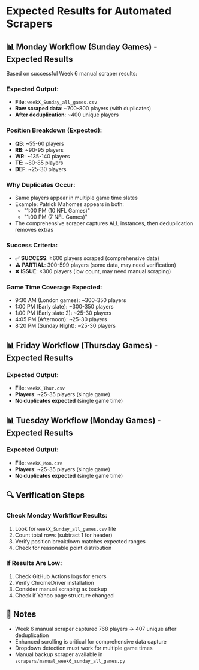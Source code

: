 # Expected Results for Automated Scrapers

## 📊 Monday Workflow (Sunday Games) - Expected Results

Based on successful Week 6 manual scraper results:

### Expected Output:
- **File**: `weekX_Sunday_all_games.csv`
- **Raw scraped data**: ~700-800 players (with duplicates)
- **After deduplication**: ~400 unique players

### Position Breakdown (Expected):
- **QB**: ~55-60 players
- **RB**: ~90-95 players  
- **WR**: ~135-140 players
- **TE**: ~80-85 players
- **DEF**: ~25-30 players

### Why Duplicates Occur:
- Same players appear in multiple game time slates
- Example: Patrick Mahomes appears in both:
  - "1:00 PM (10 NFL Games)"
  - "1:00 PM (7 NFL Games)"
- The comprehensive scraper captures ALL instances, then deduplication removes extras

### Success Criteria:
- ✅ **SUCCESS**: ≥600 players scraped (comprehensive data)
- ⚠️ **PARTIAL**: 300-599 players (some data, may need verification)
- ❌ **ISSUE**: <300 players (low count, may need manual scraping)

### Game Time Coverage Expected:
- 9:30 AM (London games): ~300-350 players
- 1:00 PM (Early slate): ~300-350 players
- 1:00 PM (Early slate 2): ~25-30 players
- 4:05 PM (Afternoon): ~25-30 players
- 8:20 PM (Sunday Night): ~25-30 players

## 📊 Friday Workflow (Thursday Games) - Expected Results

### Expected Output:
- **File**: `weekX_Thur.csv`
- **Players**: ~25-35 players (single game)
- **No duplicates expected** (single game time)

## 📊 Tuesday Workflow (Monday Games) - Expected Results

### Expected Output:
- **File**: `weekX_Mon.csv`
- **Players**: ~25-35 players (single game)
- **No duplicates expected** (single game time)

## 🔍 Verification Steps

### Check Monday Workflow Results:
1. Look for `weekX_Sunday_all_games.csv` file
2. Count total rows (subtract 1 for header)
3. Verify position breakdown matches expected ranges
4. Check for reasonable point distribution

### If Results Are Low:
1. Check GitHub Actions logs for errors
2. Verify ChromeDriver installation
3. Consider manual scraping as backup
4. Check if Yahoo page structure changed

## 📝 Notes

- Week 6 manual scraper captured 768 players → 407 unique after deduplication
- Enhanced scrolling is critical for comprehensive data capture
- Dropdown detection must work for multiple game times
- Manual backup scraper available in `scrapers/manual_week6_sunday_all_games.py`
